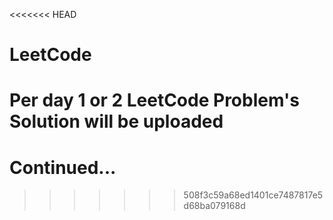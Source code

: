 <<<<<<< HEAD
# LeetCode
# Per day 1 or 2 LeetCode Problem's Solution will be uploaded

# Continued...
>>>>>>> 508f3c59a68ed1401ce7487817e5d68ba079168d
